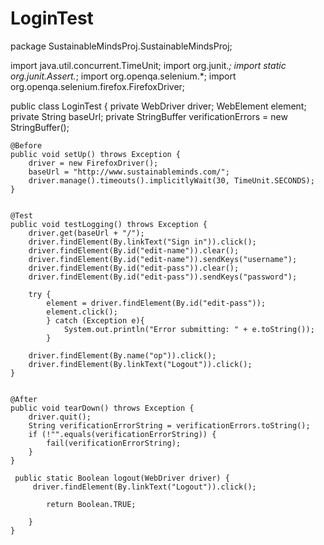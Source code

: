 LoginTest
=========
package SustainableMindsProj.SustainableMindsProj;


import java.util.concurrent.TimeUnit;
import org.junit.*;
import static org.junit.Assert.*;
import org.openqa.selenium.*;
import org.openqa.selenium.firefox.FirefoxDriver;



public class LoginTest {
  private WebDriver driver;
	WebElement element;
	private String baseUrl;
	private StringBuffer verificationErrors = new StringBuffer();
	
	@Before
	public void setUp() throws Exception {
		driver = new FirefoxDriver();
		baseUrl = "http://www.sustainableminds.com/";
		driver.manage().timeouts().implicitlyWait(30, TimeUnit.SECONDS);
	}

	
	@Test
	public void testLogging() throws Exception {
		driver.get(baseUrl + "/");
		driver.findElement(By.linkText("Sign in")).click();
		driver.findElement(By.id("edit-name")).clear();
		driver.findElement(By.id("edit-name")).sendKeys("username");
		driver.findElement(By.id("edit-pass")).clear();
		driver.findElement(By.id("edit-pass")).sendKeys("password");
		
		try {
		    element = driver.findElement(By.id("edit-pass"));
		    element.click();
		    } catch (Exception e){
		        System.out.println("Error submitting: " + e.toString());
		    }
		
		driver.findElement(By.name("op")).click();
		driver.findElement(By.linkText("Logout")).click();
	}
	

	@After
	public void tearDown() throws Exception {
		driver.quit();
		String verificationErrorString = verificationErrors.toString();
		if (!"".equals(verificationErrorString)) {
			fail(verificationErrorString);
		}
	}

	 public static Boolean logout(WebDriver driver) {
		 driver.findElement(By.linkText("Logout")).click();

	        return Boolean.TRUE;

		}
	}
